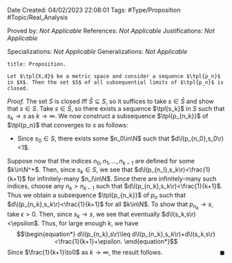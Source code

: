 <div class="topSpace"></div>

Date Created: 04/02/2023 22:08:01
Tags: #Type/Proposition #Topic/Real_Analysis

Proved by: <i>Not Applicable</i>
References: <i>Not Applicable</i>
Justifications: <i>Not Applicable</i>

Specializations: <i>Not Applicable</i>
Generalizations: <i>Not Applicable</i>

``` ad-Proposition
title: Proposition.

Let $\tpl{X,d}$ be a metric space and consider a sequence $\tpl{p_n}$ in $X$. Then the set $S$ of all subsequential limits of $\tpl{p_n}$ is closed.

```

<i>Proof.</i> The set $S$ is closed iff $\bar{S}\subseteq S$, so it suffices to take $s\in\bar{S}$ and show that $s\in S$. Take $s\in\bar{S}$, so there exists a sequence $\tpl{s_k}$ in $S$ such that $s_k\to s$ as $k\to\infty$. We now construct a subsequence $\tpl{p_{n_k}}$ of $\tpl{p_n}$ that converges to $s$ as follows:
* Since $s_0\in S$, there exists some $n_0\in\N$ such that $d\l(p_{n_0},s_0\r)<1$.

Suppose now that the indices $n_0,n_1,\dots,n_{k-1}$ are defined for some $k\in\N^+$. Then, since $s_k\in S$, we see that $d\l(p_{n_l},s_k\r)<\frac{1}{k+1}$ for infinitely-many $n_l\in\N$. Since there are infinitely-many such indices, choose any $n_k>n_{k-1}$ such that $d\l(p_{n_k},s_k\r)<\frac{1}{k+1}$. Thus we obtain a subsequence $\tpl{p_{n_k}}$ of $p_n$ such that $d\l(p_{n_k},s_k\r)<\frac{1}{k+1}$ for all $k\in\N$. To show that $p_{n_k}\to s$, take $\epsilon>0$. Then, since $s_k\to s$, we see that eventually $d\l(s_k,s\r)<\epsilon$. Thus, for large enough $k$, we have
$$\begin{equation*}
    d\l(p_{n_k},s\r)\leq d\l(p_{n_k},s_k\r)+d\l(s_k,s\r)<\frac{1}{k+1}+\epsilon.
\end{equation*}$$
Since $\frac{1}{k+1}\to0$ as $k\to\infty$, the result follows.<span style="float:right;">$\blacksquare$</span>

